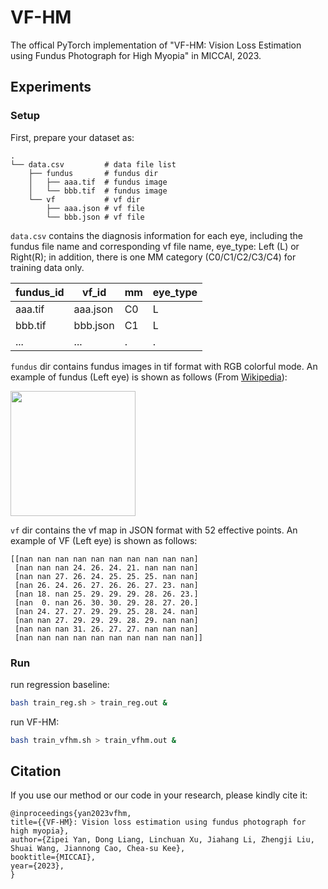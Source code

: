 # VF-HM
The offical PyTorch implementation of "VF-HM: Vision Loss Estimation using Fundus Photograph for High Myopia" in MICCAI, 2023.

<!-- Note: we are preparing for the camera-ready submission, the code will be released ASAP. -->

## Experiments
### Setup
First, prepare your dataset as:
```
.
└── data.csv         # data file list
    ├── fundus       # fundus dir
    │   ├── aaa.tif  # fundus image
    │   └── bbb.tif  # fundus image
    └── vf           # vf dir
        ├── aaa.json # vf file
        └── bbb.json # vf file
```

`data.csv` contains the diagnosis information for each eye, including the fundus file name and corresponding vf file name, eye_type: Left (L) or Right(R); in addition, there is one MM category (C0/C1/C2/C3/C4) for training data only.

| fundus_id | vf_id    | mm | eye_type |
|-----------|----------|----|----------|
| aaa.tif   | aaa.json | C0 | L        |
| bbb.tif   | bbb.json | C1 | L        |
| ...       | ...      | .  | .        |


`fundus` dir contains fundus images in tif format with RGB colorful mode. An example of fundus (Left eye) is shown as follows (From [Wikipedia](https://en.wikipedia.org/wiki/Fundus_photography)):

<!-- ![fundus](https://upload.wikimedia.org/wikipedia/commons/thumb/4/48/Fundus_photograph_of_normal_left_eye.jpg/500px-Fundus_photograph_of_normal_left_eye.jpg) -->
<img src="https://upload.wikimedia.org/wikipedia/commons/thumb/4/48/Fundus_photograph_of_normal_left_eye.jpg/500px-Fundus_photograph_of_normal_left_eye.jpg" width="200">

`vf` dir contains the vf map in JSON format with 52 effective points. An example of VF (Left eye) is shown as follows:
```
[[nan nan nan nan nan nan nan nan nan nan]
 [nan nan nan 24. 26. 24. 21. nan nan nan]
 [nan nan 27. 26. 24. 25. 25. 25. nan nan]
 [nan 26. 24. 26. 27. 26. 26. 27. 23. nan]
 [nan 18. nan 25. 29. 29. 29. 28. 26. 23.]
 [nan  0. nan 26. 30. 30. 29. 28. 27. 20.]
 [nan 24. 27. 27. 29. 29. 25. 28. 24. nan]
 [nan nan 27. 29. 29. 29. 28. 29. nan nan]
 [nan nan nan 31. 26. 27. 27. nan nan nan]
 [nan nan nan nan nan nan nan nan nan nan]]
```

### Run
run regression baseline:
```bash
bash train_reg.sh > train_reg.out &
```

run VF-HM:
```bash
bash train_vfhm.sh > train_vfhm.out &
```



## Citation
If you use our method or our code in your research, please kindly cite it:
```
@inproceedings{yan2023vfhm,
title={{VF-HM}: Vision loss estimation using fundus photograph for high myopia},
author={Zipei Yan, Dong Liang, Linchuan Xu, Jiahang Li, Zhengji Liu, Shuai Wang, Jiannong Cao, Chea-su Kee},
booktitle={MICCAI},
year={2023},
}
```

